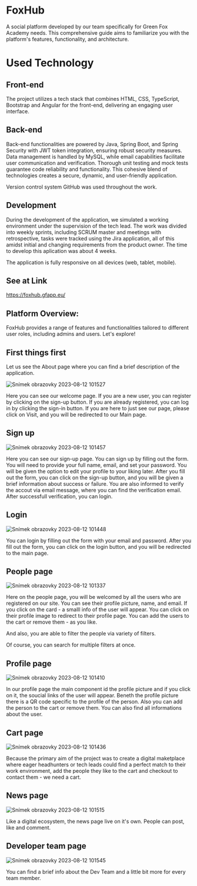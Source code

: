 # FoxHub
A social platform developed by our team specifically for Green Fox Academy needs. This comprehensive guide aims to familiarize you with the platform's features, functionality, and architecture. 

# Used Technology
## Front-end

The project utilizes a tech stack that combines 
HTML, CSS, TypeScript, Bootstrap and Angular for the front-end, delivering an engaging user interface. 

## Back-end

Back-end functionalities are powered by Java, Spring Boot, and Spring Security with JWT token integration, ensuring robust security measures. Data management is handled by MySQL, while email capabilities facilitate user communication and verification. Thorough unit testing and mock tests guarantee code reliability and functionality. This cohesive blend of technologies creates a secure, dynamic, and user-friendly application.

Version control system GitHub was used throughout the work.

## Development

During the development of the application, we simulated a working environment under the supervision of the tech lead. The work was divided into weekly sprints, including SCRUM master and meetings with retrospective, tasks were tracked using the Jira application, all of this amidst initial and changing requirements from the product owner. The time to develop this aplication was about 4 weeks.

The application is fully responsive on all devices (web, tablet, mobile).

## See at Link
https://foxhub.gfapp.eu/

## Platform Overview:
FoxHub provides a range of features and functionalities tailored to different user roles, including admins and users. Let's explore!

## First things first
Let us see the About page where you can find a brief description of the application. 

![Snímek obrazovky 2023-08-12 101527](https://github.com/macoto00/FoxHub-Green-Fox-Academy-Final-Project/assets/117540231/ca509b4f-0761-41e9-a4d0-c4f7f5d7328a)

Here you can see our welcome page. If you are a new user, you can register by clicking on the sign-up button. If you are already registered, you can log in by clicking the sign-in button. If you are here to just see our page, please click on Visit, and you will be redirected to our Main page.

## Sign up
![Snímek obrazovky 2023-08-12 101457](https://github.com/macoto00/FoxHub-Green-Fox-Academy-Final-Project/assets/117540231/f26b3e1c-ab3f-445b-afad-468d7a4ecc03)

Here you can see our sign-up page. You can sign up by filling out the form. You will need to provide your full name, email, and set your password. You will be given the option to edit your profile to your liking later. After you fill out the form, you can click on the sign-up button, and you will be given a brief information about success or failure. You are also informed to verify the accout via email message, where you can find the verification email. After successfull verification, you can login.

## Login
![Snímek obrazovky 2023-08-12 101448](https://github.com/macoto00/FoxHub-Green-Fox-Academy-Final-Project/assets/117540231/76a5e0dc-ea3e-470d-90e0-5e0baaa6c2e8)

You can login by filling out the form with your email and password. After you fill out the form, you can click on the login button, and you will be redirected to the main page.

## People page
![Snímek obrazovky 2023-08-12 101337](https://github.com/macoto00/FoxHub-Green-Fox-Academy-Final-Project/assets/117540231/012b6e34-c968-45a5-8ec2-66d5e5ab92df)

Here on the people page, you will be welcomed by all the users who are registered on our site. You can see their profile picture, name, and email. If you click on the card - a smalll info of the user will appear. You can click on their profile image to redirect to their profile page. You can add the users to the cart or remove them - as you like.

And also, you are able to filter the people via variety of filters.

Of course, you can search for multiple filters at once.

## Profile page
![Snímek obrazovky 2023-08-12 101410](https://github.com/macoto00/FoxHub-Green-Fox-Academy-Final-Project/assets/117540231/e53c3263-d099-41a8-9505-f53265d71562)

In our profile page the main component id the profile picture and if you click on it, the soucial links of the user will appear. Beneth the profile picture there is a QR code specific to the profile of the person. Also you can add the person to the cart or remove them. You can also find all informations about the user. 

## Cart page
![Snímek obrazovky 2023-08-12 101436](https://github.com/macoto00/FoxHub-Green-Fox-Academy-Final-Project/assets/117540231/37aec0d4-edb3-442e-be63-b05e0fbd0b46)

Because the primary aim of the project was to create a digital maketplace where eager headhunters or tech leads could find a perfect match to their work environment, add the people they like to the cart and checkout to contact them - we need a cart.

## News page
![Snímek obrazovky 2023-08-12 101515](https://github.com/macoto00/FoxHub-Green-Fox-Academy-Final-Project/assets/117540231/78d4c2ab-e52f-4f92-9a77-baebce162806)

Like a digital ecosystem, the news page live on it's own. People can post, like and comment.

## Developer team page
![Snímek obrazovky 2023-08-12 101545](https://github.com/macoto00/FoxHub-Green-Fox-Academy-Final-Project/assets/117540231/5dfcf12e-5a79-4245-98e5-691ef4fca067)

You can find a brief info about the Dev Team and a little bit more for every team member.


